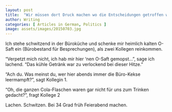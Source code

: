 ```yaml
---
layout: post
title:  "Wir müssen dort Druck machen wo die Entscheidungen getroffen werden"
author: Writing
categories: [ Articles in German, Politics ]
image: assets/images/20150703.jpg
---
```


Ich stehe schwitzend in der Büroküche und schenke mir heimlich kalten O-Saft ein (Bürobestand für Besprechungen), als zwei Kollegen reinkommen.

“Verpetzt mich nicht, ich hab mir hier ‘nen O-Saft gemopst…”, sage ich lachend. “Das kühle Getränk war zu verlockend bei dieser Hitze.”

“Ach du. Was meinst du, wer hier abends immer die Büro-Kekse leermampft?”, sagt Kollegin 1.

“Oh, die ganzen Cola-Flaschen waren gar nicht für uns zum Trinken gedacht?”, fragt Kollege 2

Lachen. Schwitzen. Bei 34 Grad früh Feierabend machen.


